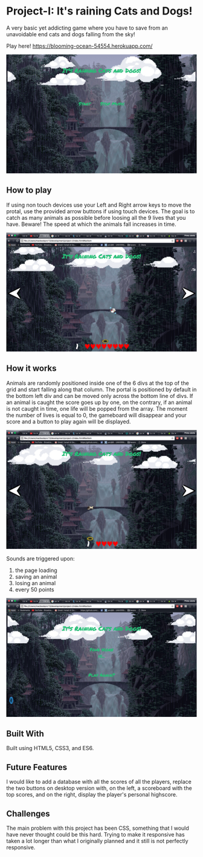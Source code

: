 # Project-I: It's raining Cats and Dogs!

A very basic yet addicting game where you have to save from an unavoidable end cats and dogs falling from the sky!

Play here! https://blooming-ocean-54554.herokuapp.com/

![home](./images/ScreenShot.png)

## How to play 

If using non touch devices use your Left and Right arrow keys to move the protal, use the provided arrow buttons if using touch devices. The goal is to catch as many animals as possible before loosing all the 9 lives that you have. Beware! The speed at which the animals fall increases in time.

![running](./images/ScreenShot2.png)

## How it works

Animals are randomly positioned inside one of the 6 divs at the top of the grid and start falling along that column. 
The portal is positioned by default in the bottom left div and can be moved only across the bottom line of divs. 
If an animal is caught the score goes up by one, on the contrary, if an animal is not caught in time, one life will be popped from the array.
The moment the number of lives is equal to 0, the gameboard will disappear and your score and a button to play again will be displayed.

![another running](./images/screenShot3.png)

Sounds are triggered upon:

1. the page loading
2. saving an animal
3. losing an animal
4. every 50 points

![game over](./images/ScreenShot4.png)

## Built With

Built using HTML5, CSS3, and ES6.

## Future Features 

I would like to add a database with all the scores of all the players, replace the two buttons on desktop version with, on the left, a scoreboard with the top scores, and on the right, display the player's personal highscore. 

## Challenges 
The main problem with this project has been CSS, something that I would have never thought could be this hard. Trying to make it responsive has taken a lot longer than what I originally planned and it still is not perfectly responsive.
